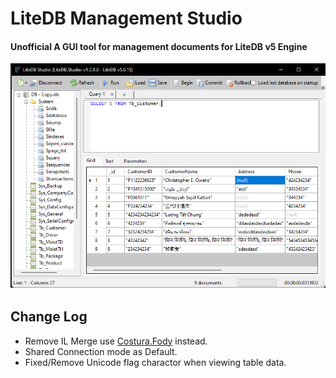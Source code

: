 # LiteDB Management Studio

#### Unofficial A GUI tool for management documents for LiteDB v5 Engine

![](https://github.com/KravitzMC/LiteDB.Studio/blob/main/screenshot.png)

## Change Log
- Remove IL Merge use [Costura.Fody](https://github.com/Fody/Costura) instead.
- Shared Connection mode as Default.
- Fixed/Remove Unicode flag charactor when viewing table data.
